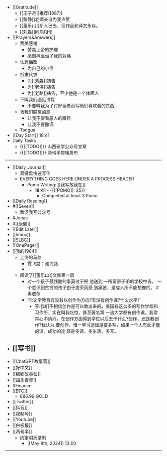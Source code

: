 - [[Gratitude]]
    - [[王子月]]推荐[[887]]
    - [[柴静]]老师亲自为我点赞
    - [[董乐山]]斯人已去，但作品和译文永存。
    - [[刘淼]]同病相怜
- [[Prayers&Answers]]
    - 赞美感谢
        - 赞美上帝的护理
        - 感谢神医治了我的背痛
    - 认罪悔改
        - 为自己的小信
    - 祈求代求
        - 为[[刘淼]]祷告
        - 为[[老洪]]祷告
        - 为[[老路]]祷告，至少他是一个体面人
    - 不叫我们遇见试探
        - 不要叫我为了讨好读者而写他们喜欢看的东西
    - 救我们脱离凶恶
        - 让我不要看恶人的眼目
        - 让我不要撒谎
    - Tongue
- [[Day Start]] 18:41
- Daily Tasks
    - {{[[TODO]]}} 山西研学公众号文章
    - {{[[TODO]]}} 两句半剪辑发布
- ---
- [[Daily Journal]] 
    - 双键盘快速写作
    - EVERYTHING GOES HERE UNDER A PROCESS HEADER
        - Pomo Writing: [[我写故我在]]
            - **18:41** - {{[[POMO]]: 25}}
                -  Completed at least 3 Pomo
- [[Daily Reading]]
- #[[Seven]]
    - 敦促我写公众号
- #Jonas 
- #[[康健]]
- [[Edit Later]]
- [[Inbox]]
- [[SLBC]]
- [[OnePager]]
- [[我的1984]]
    - 上海的马路
        - 霞飞路：淮海路
        - 
    - 阅读了[[董乐山]]文集第一册
        - 对一个孩子最残酷的事莫过于把 他送到 一所富家子弟的学校中去。 一个意识到贫穷的孩子由于虚荣而感 到痛苦，是成人所不能想像的。 #奥威尔
        - 问:文学教育有没有以创作为方向?有没有创作课?什么水平?
            - 答:我们不相信创作是可以教出来的。美国有这么多的写作学校和 习作所，实在叫我吃惊。甚至著名第 一流大学都有创作课。我常常心中纳闷，在创作方面得到学位以后去干什么?创作，还是教创作?我认为 要创作，惟一学习途径是要多写，如果一个人有此才能的话。成功的途 径是多读，多生活，多写。
- [[写书]]
    - 
- [[ChatGPT故事营]]
- [[好中文]]
- [[编剧故事营]]
- [[四季青青]]
- #Finance
- [[BTC]]
    - 886.99 GOLD
- [[Twitter]]
- [[抖音]]
- [[视频号]]
- [[Youtube]]
- [[白板报]]
- [[两句半]]
    - 约定明天录制
        - [[May 8th, 2024]] 13:00
- ---
